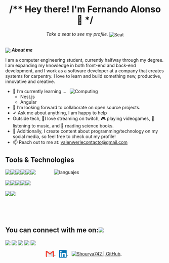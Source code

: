 <h1 align="center"><b>/** Hey there! I'm Fernando Alonso 👋 */</b></h1>
<div align="center">
  <i>Take a seat to see my profile.</i>
  <img align="center" width=250px alt="Seat" src="https://media.giphy.com/media/oWjyixDbWuAk8/giphy.gif?cid=790b7611non01xht41tn9g8pxgwuym9okmo8i09rehf0j8nq&ep=v1_gifs_search&rid=giphy.gif&ct=g" />
</div>
<br>
<!--
  <img align="center" width=300px alt="Unicorn" src="https://media.giphy.com/media/vpURqIvpuDguQ/giphy.gif?cid=ecf05e47p7cc84cl268a05935mrmbm14z3w0h4uc0bre2xpp&ep=v1_gifs_search&rid=giphy.gif&ct=g" />
  -->
<!--  -->

<img align="center" src="https://media.giphy.com/media/n94wn2zANUnU3Q4di0/giphy.gif?cid=ecf05e47f3jd05nj21t5231e3ybyiqaqypz1m1rdclwsdluk&ep=v1_stickers_search&rid=giphy.gif&ct=s" width="100px">&nbsp;***About me***

I am a computer engineering student, currently halfway through my degree. I am expanding my knowledge in both front-end and back-end development, and I work as a software developer at a company that creates systems for carpentry. I love to learn and build something new, productive, innovative and creative.

<img align="right" width=300px alt="Computing" src="https://media.giphy.com/media/vpURqIvpuDguQ/giphy.gif?cid=ecf05e47p7cc84cl268a05935mrmbm14z3w0h4uc0bre2xpp&ep=v1_gifs_search&rid=giphy.gif&ct=g" />

- 🌱 I’m currently learning ...
  - Nest.js
  - Angular
- 👯 I’m looking forward to collaborate on open source projects.
- ✔ Ask me about anything, I am happy to help<br>
- Outside tech, 💜I love streaming on twitch, 🎮 playing videogames, 🎵 listening to music, and 📖 reading science books.
- 👾 Additionally, I create content about programming/technology on my social media, so feel free to check out my profile!
- 📫 Reach out to me at: <a href="valenwerlecontacto@gmail.com">valenwerlecontacto@gmail.com</a>

<div>
<h2> Tools & Technologies </h4>
<div>
  <img align="right" width=350px alt="languajes" src="https://github-readme-stats.vercel.app/api/top-langs/?username=FerAlonso17&layout=compact&theme=dark" />
 
  <div>
    <img align="left" src="https://img.shields.io/badge/HTML5-E34F26?style=for-the-badge&logo=html5&logoColor=white">
    <img align="left" src="https://img.shields.io/badge/CSS3-1572B6?style=for-the-badge&logo=css3&logoColor=white">
    <img align="left" src="https://img.shields.io/badge/JavaScript-F7DF1E?style=for-the-badge&logo=javascript&logoColor=black">
    <img align="left" src="https://img.shields.io/badge/Java-ED8B00?style=for-the-badge&logo=java&logoColor=white">
    <img align="left" src="https://img.shields.io/badge/C-00599C?style=for-the-badge&logo=c&logoColor=white">
    <img align="left" src="https://img.shields.io/badge/python-3670A0?style=for-the-badge&logo=python&logoColor=ffdd54">
  </div>
</div>
<br><br>
<img align="left" src= "https://img.shields.io/badge/typescript-%23007ACC.svg?style=for-the-badge&logo=typescript&logoColor=white">
<img align="left" src= "https://img.shields.io/badge/-Arduino-00979D?style=for-the-badge&logo=Arduino&logoColor=white">
<img align="left" src="https://img.shields.io/badge/Git-F05032?style=for-the-badge&logo=git&logoColor=white">
<img align="left" src="https://img.shields.io/badge/jira-%230A0FFF.svg?style=for-the-badge&logo=jira&logoColor=white">
<img align="left" src="https://img.shields.io/badge/Notion-%23000000.svg?style=for-the-badge&logo=notion&logoColor=white">
<br><br>
<img align="left" src="https://img.shields.io/badge/Fedora-294172?style=for-the-badge&logo=fedora&logoColor=white">
<img align="left" src="https://img.shields.io/badge/MySQL-00000F?style=for-the-badge&logo=mysql&logoColor=white">  



<br><br><br><br>
<div>
  <h2>You can connect with me on:<img src='https://raw.githubusercontent.com/ShahriarShafin/ShahriarShafin/main/Assets/handshake.gif' width="100px"> </h2>
  <a href = 'https://www.linkedin.com/in/aditya-deshmukh-561a371a8'> <img width = '32px' align= 'center' src="https://raw.githubusercontent.com/rahulbanerjee26/githubAboutMeGenerator/main/icons/linked-in-alt.svg"/></a> 
  <a href = 'https://www.twitter.com/NoobCoder07'> <img width = '32px' align= 'center' src="https://raw.githubusercontent.com/rahulbanerjee26/githubAboutMeGenerator/main/icons/twitter.svg"/></a> 
  <a href = 'https://medium.com/@adityadeshmukh7350'> <img width = '32px' align= 'center' src="https://raw.githubusercontent.com/rahulbanerjee26/githubAboutMeGenerator/main/icons/medium.svg"/></a> 
  <a href = 'http://aditya664.me/'> <img width = '32px' align= 'center' src="https://raw.githubusercontent.com/rahulbanerjee26/githubAboutMeGenerator/main/icons/portfolio.png"/></a> 
  <a href = 'https://www.github.com/Aditya664'> <img width = '32px' align= 'center' src="https://raw.githubusercontent.com/rahulbanerjee26/githubAboutMeGenerator/main/icons/github.svg"/></a>
</div>

<p align="center">
  <a href="sshourya17@gmail.com" >
    <img align="center" alt="Shourya742 | Gmail" width="26px" src="https://github.com/SatYu26/SatYu26/blob/master/Assets/Gmail.svg" />
  </a> &nbsp;&nbsp;
  
  <a href="https://www.linkedin.com/in/shourya-sharma-65b5351a7/" target="_blank">
    <img align="center" alt="Shourya742 | Linkedin" width="24px" src="https://github.com/SatYu26/SatYu26/blob/master/Assets/Linkedin.svg" />
  </a> &nbsp;&nbsp;
  
  <a href="https://profile-summary-for-github.herokuapp.com/user/Shourya742" target="_blank">
    <img align="center" alt="Shourya742 | GitHub" width="26px" src="https://upload.wikimedia.org/wikipedia/commons/thumb/a/ae/Github-desktop-logo-symbol.svg/1024px-Github-desktop-logo-symbol.svg.png" />
  </a> &nbsp;&nbsp;
  
<p>

<!--
**FerAlonso17/FerAlonso17** is a ✨ _special_ ✨ repository because its `README.md` (this file) appears on your GitHub profile.

Here are some ideas to get you started:

- 🔭 I’m currently working on ...
- 🌱 I’m currently learning ...
- 👯 I’m looking to collaborate on ...
- 🤔 I’m looking for help with ...
- 💬 Ask me about ...
- 📫 How to reach me: ...
- 😄 Pronouns: ...
- ⚡ Fun fact: ...
-->
